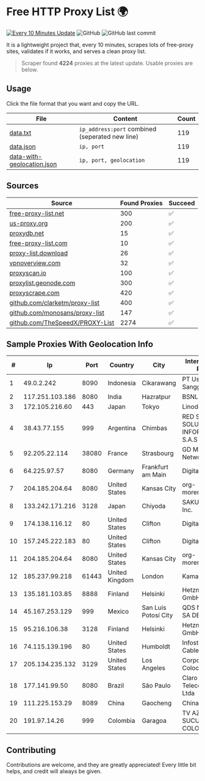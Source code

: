 
# Free HTTP Proxy List 🌍

[![Every 10 Minutes Update](https://github.com/mertguvencli/http-proxy-list/actions/workflows/main.yml/badge.svg?branch=main)](https://github.com/mertguvencli/http-proxy-list/actions/workflows/main.yml)
![GitHub](https://img.shields.io/github/license/mertguvencli/http-proxy-list)
![GitHub last commit](https://img.shields.io/github/last-commit/mertguvencli/http-proxy-list)

It is a lightweight project that, every 10 minutes, scrapes lots of free-proxy sites, validates if it works, and serves a clean proxy list.


> Scraper found **4224** proxies at the latest update. Usable proxies are below.

## Usage

Click the file format that you want and copy the URL.


|File|Content|Count|
|----|-------|-----|
|[data.txt](https://raw.githubusercontent.com/mertguvencli/http-proxy-list/main/proxy-list/data.txt)|`ip_address:port` combined (seperated new line)|119|
|[data.json](https://raw.githubusercontent.com/mertguvencli/http-proxy-list/main/proxy-list/data.json)|`ip, port`|119|
|[data-with-geolocation.json](https://raw.githubusercontent.com/mertguvencli/http-proxy-list/main/proxy-list/data-with-geolocation.json)|`ip, port, geolocation`|119|

## Sources

|Source|Found Proxies|Succeed|
|------|-------------|-------|
|[free-proxy-list.net](https://free-proxy-list.net)|300|✅|
|[us-proxy.org](https://www.us-proxy.org)|200|✅|
|[proxydb.net](http://proxydb.net)|15|✅|
|[free-proxy-list.com](https://free-proxy-list.com/?page=&port=&type%5B%5D=http&type%5B%5D=https&up_time=0&search=Search)|10|✅|
|[proxy-list.download](https://www.proxy-list.download/HTTP)|26|✅|
|[vpnoverview.com](https://vpnoverview.com/privacy/anonymous-browsing/free-proxy-servers)|32|✅|
|[proxyscan.io](https://www.proxyscan.io)|100|✅|
|[proxylist.geonode.com](https://proxylist.geonode.com/api/proxy-list?limit=300&page=1&sort_by=lastChecked&sort_type=desc&protocols=http,https)|300|✅|
|[proxyscrape.com](https://api.proxyscrape.com/v2/?request=displayproxies&protocol=http&timeout=10000&country=all&ssl=all&anonymity=all)|420|✅|
|[github.com/clarketm/proxy-list](https://raw.githubusercontent.com/clarketm/proxy-list/master/proxy-list-raw.txt)|400|✅|
|[github.com/monosans/proxy-list](https://raw.githubusercontent.com/monosans/proxy-list/main/proxies/http.txt)|147|✅|
|[github.com/TheSpeedX/PROXY-List](https://raw.githubusercontent.com/TheSpeedX/PROXY-List/master/http.txt)|2274|✅|


## Sample Proxies With Geolocation Info

|#|Ip|Port|Country|City|Internet Service Provider|
|-|--|----|-------|----|-------------------------|
|1|49.0.2.242|8090|Indonesia|Cikarawang|PT Usaha Adi Sanggoro|
|2|117.251.103.186|8080|India|Hazratpur|BSNL Internet|
|3|172.105.216.60|443|Japan|Tokyo|Linode, LLC|
|4|38.43.77.155|999|Argentina|Chimbas|RED SOFT SOLUCIONES INFORMATICAS S.A.S|
|5|92.205.22.114|38080|France|Strasbourg|GD MASS Network|
|6|64.225.97.57|8080|Germany|Frankfurt am Main|DigitalOcean, LLC|
|7|204.185.204.64|8080|United States|Kansas City|org-morenet.more.net|
|8|133.242.171.216|3128|Japan|Chiyoda|SAKURA Internet Inc.|
|9|174.138.116.12|80|United States|Clifton|DigitalOcean, LLC|
|10|157.245.222.183|80|United States|Clifton|DigitalOcean, LLC|
|11|204.185.204.64|8080|United States|Kansas City|org-morenet.more.net|
|12|185.237.99.218|61443|United Kingdom|London|Kamatera Inc|
|13|135.181.103.85|8888|Finland|Helsinki|Hetzner Online GmbH|
|14|45.167.253.129|999|Mexico|San Luis Potosí City|QDS NETWORKS SA DE CV|
|15|95.216.106.38|3128|Finland|Helsinki|Hetzner Online GmbH|
|16|74.115.139.196|80|United States|Humboldt|Infostructure Cable and Internet|
|17|205.134.235.132|3129|United States|Los Angeles|Corporate Colocation Inc|
|18|177.141.99.50|8080|Brazil|São Paulo|Claro NXT Telecomunicacoes Ltda|
|19|111.225.153.29|8089|China|Gaocheng|Chinanet|
|20|191.97.14.26|999|Colombia|Garagoa|TV AZTECA SUCURSAL COLOMBIA|



## Contributing

Contributions are welcome, and they are greatly appreciated! Every
little bit helps, and credit will always be given.

